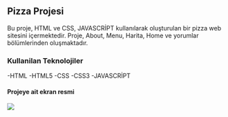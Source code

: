 <h2>Pizza Projesi</h2>

Bu proje, HTML ve CSS, JAVASCRİPT kullanılarak oluşturulan bir pizza web sitesini içermektedir. Proje, About, Menu, Harita, Home ve yorumlar bölümlerinden oluşmaktadır.



<h3>Kullanilan Teknolojiler</h3> 

-HTML -HTML5 -CSS -CSS3 -JAVASCRİPT

<h4>Projeye ait ekran resmi</h4>

<img src="images/gif.gif"/>